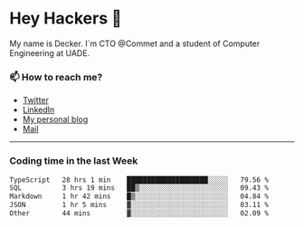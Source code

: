 # Hey Hackers 👋

My name is Decker. I`m CTO @Commet and a student of Computer Engineering at UADE.

### 📫 How to reach me?
- [Twitter](https://x.com/0xDecker) 
- [LinkedIn](https://www.linkedin.com/in/decker-urbano/) 
- [My personal blog](http://decker.sh) 
- [Mail](mailto:me@decker.sh)

---

### Coding time in the last Week

<!--START_SECTION:waka-->

```txt
TypeScript   28 hrs 1 min    ████████████████████░░░░░   79.56 %
SQL          3 hrs 19 mins   ██▒░░░░░░░░░░░░░░░░░░░░░░   09.43 %
Markdown     1 hr 42 mins    █▒░░░░░░░░░░░░░░░░░░░░░░░   04.84 %
JSON         1 hr 5 mins     ▓░░░░░░░░░░░░░░░░░░░░░░░░   03.11 %
Other        44 mins         ▓░░░░░░░░░░░░░░░░░░░░░░░░   02.09 %
```

<!--END_SECTION:waka-->
